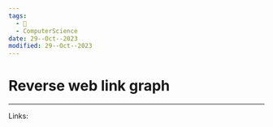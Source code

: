 ```yaml
---
tags:
  - 🌱
  - ComputerScience
date: 29--Oct--2023
modified: 29--Oct--2023
---
```

# Reverse web link graph


---
Links:
